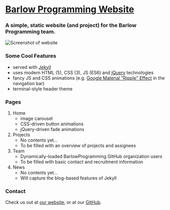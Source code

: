 # [Barlow Programming Website](http://barlowprogramming.github.io/)
### A simple, static website (and project) for the Barlow Programming team.
![Screenshot of website](http://s21.postimg.org/4y5z63rhj/barlow_Programming_Website_Screenshot.png)

### Some Cool Features
- served with [Jekyll](https://jekyllrb.com/)
- uses modern HTML (5), CSS (3), JS (ES6) and [jQuery](http://jquery.com/) technologies
- fancy JS and CSS animations (e.g. [Google Material "Ripple" Effect](http://codepen.io/440design/pen/iEztk) in the navigation bar)
- terminal-style header theme

### Pages
1. Home
   - image carousel
   - CSS-driven button animations
   - jQuery-driven fade animations
2. Projects
   - No contents yet...
   - To be filled with an overview of projects and assignees
3. Team
   - Dynamically-loaded BarlowProgramming GitHub organization users
   - To be filled with basic contact and recruitment information
4. News
   - No contents yet...
   - Will capture the blog-based features of Jekyll
   
### Contact
Check us out at [our website](http://barlowprogramming.github.io/), or at our [GitHub](https://github.com/BarlowProgramming).
